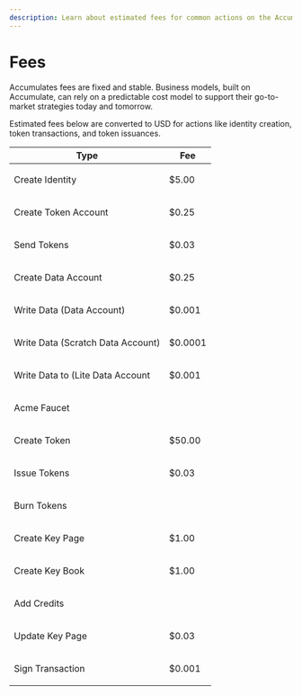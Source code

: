 ```yaml
---
description: Learn about estimated fees for common actions on the Accumulate Protocol.
---
```


# Fees

Accumulates fees are fixed and stable. Business models, built on Accumulate, can rely on a predictable cost model to support their go-to-market strategies today and tomorrow.

Estimated fees below are converted to USD for actions like identity creation, token transactions, and token issuances.

| Type                                                      | Fee                            |
| --------------------------------------------------------- | ------------------------------ |
| <p> </p><p>Create Identity  </p><p> </p>                  | <p> </p><p>$5.00</p><p> </p>   |
| <p> </p><p>Create Token Account</p><p> </p>               | <p> </p><p>$0.25</p><p> </p>   |
| <p> </p><p>Send Tokens</p><p> </p>                        | <p> </p><p>$0.03</p><p> </p>   |
| <p> </p><p>Create Data Account</p><p> </p>                | <p> </p><p>$0.25</p><p> </p>   |
| <p> </p><p>Write Data (Data Account)</p><p> </p>          | <p> </p><p>$0.001</p><p> </p>  |
| <p> </p><p>Write Data (Scratch Data Account)</p><p> </p>  | <p> </p><p>$0.0001</p><p> </p> |
| <p> </p><p>Write Data to (Lite Data Account</p><p> </p>   | <p> </p><p>$0.001</p><p> </p>  |
| <p> </p><p>Acme Faucet</p><p> </p>                        | <p> </p><p></p><p> </p>        |
| <p> </p><p>Create Token</p><p> </p>                       | <p> </p><p>$50.00</p><p> </p>  |
| <p> </p><p>Issue Tokens</p><p> </p>                       | <p> </p><p>$0.03</p><p> </p>   |
| <p> </p><p>Burn Tokens</p><p> </p>                        | <p> </p><p></p><p> </p>        |
| <p> </p><p>Create Key Page</p><p> </p>                    | <p> </p><p>$1.00</p><p> </p>   |
| <p> </p><p>Create Key Book</p><p> </p>                    | <p> </p><p>$1.00</p><p> </p>   |
| <p> </p><p>Add Credits</p><p> </p>                        | <p> </p><p></p><p> </p>        |
| <p> </p><p>Update Key Page</p><p> </p>                    | <p> </p><p>$0.03</p><p> </p>   |
| <p> </p><p>Sign Transaction</p><p> </p>                   | <p> </p><p>$0.001</p><p> </p>   |

